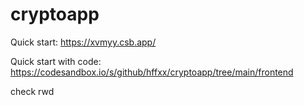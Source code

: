 # cryptoapp
Quick start: https://xvmyy.csb.app/

Quick start with code: https://codesandbox.io/s/github/hffxx/cryptoapp/tree/main/frontend

check rwd
